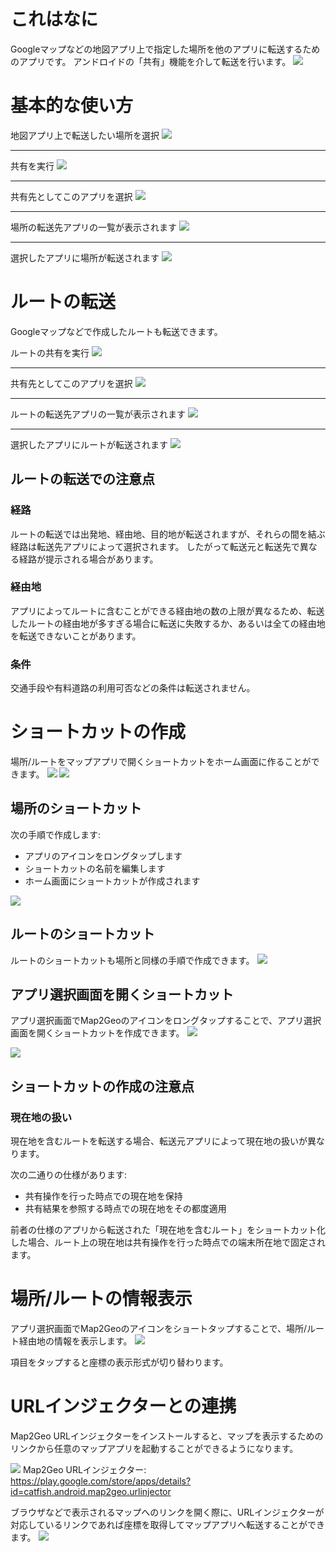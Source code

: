 # これはなに
Googleマップなどの地図アプリ上で指定した場所を他のアプリに転送するためのアプリです。
アンドロイドの「共有」機能を介して転送を行います。
![][whats]

# 基本的な使い方
地図アプリ上で転送したい場所を選択
![][basis01]

----

共有を実行
![][basis02]

----

共有先としてこのアプリを選択
![][basis03]

----

場所の転送先アプリの一覧が表示されます
![][basis04]

----

選択したアプリに場所が転送されます
![][basis05]

# ルートの転送
Googleマップなどで作成したルートも転送できます。

ルートの共有を実行
![][route01]

----

共有先としてこのアプリを選択
![][route02]

----

ルートの転送先アプリの一覧が表示されます
![][route03]

----

選択したアプリにルートが転送されます
![][route04]

## ルートの転送での注意点
### 経路
ルートの転送では出発地、経由地、目的地が転送されますが、それらの間を結ぶ経路は転送先アプリによって選択されます。
したがって転送元と転送先で異なる経路が提示される場合があります。

### 経由地
アプリによってルートに含むことができる経由地の数の上限が異なるため、転送したルートの経由地が多すぎる場合に転送に失敗するか、あるいは全ての経由地を転送できないことがあります。

### 条件
交通手段や有料道路の利用可否などの条件は転送されません。

# ショートカットの作成
場所/ルートをマップアプリで開くショートカットをホーム画面に作ることができます。
![][shortcut01] ![][shortcut02]

## 場所のショートカット
次の手順で作成します:
* アプリのアイコンをロングタップします
* ショートカットの名前を編集します
* ホーム画面にショートカットが作成されます

![][shortcut03]

## ルートのショートカット
ルートのショートカットも場所と同様の手順で作成できます。
![][shortcut04]

## アプリ選択画面を開くショートカット
アプリ選択画面でMap2Geoのアイコンをロングタップすることで、アプリ選択画面を開くショートカットを作成できます。
![][shortcut05]

![][shortcut06]

## ショートカットの作成の注意点
### 現在地の扱い
現在地を含むルートを転送する場合、転送元アプリによって現在地の扱いが異なります。

次の二通りの仕様があります:
* 共有操作を行った時点での現在地を保持
* 共有結果を参照する時点での現在地をその都度適用

前者の仕様のアプリから転送された「現在地を含むルート」をショートカット化した場合、ルート上の現在地は共有操作を行った時点での端末所在地で固定されます。

# 場所/ルートの情報表示
アプリ選択画面でMap2Geoのアイコンをショートタップすることで、場所/ルート経由地の情報を表示します。
![][placeinfo01]

項目をタップすると座標の表示形式が切り替わります。

# URLインジェクターとの連携
Map2Geo URLインジェクターをインストールすると、マップを表示するためのリンクから任意のマップアプリを起動することができるようになります。

![][icon_injector] Map2Geo URLインジェクター:
https://play.google.com/store/apps/details?id=catfish.android.map2geo.urlinjector

ブラウザなどで表示されるマップへのリンクを開く際に、URLインジェクターが対応しているリンクであれば座標を取得してマップアプリへ転送することができます。
![][injector01]


[icon]:/images/ic_launcher.png
[icon_injector]:/images/map2geo_urlinjector.png

[whats]:/images/whats.png

[basis01]:/images/basis01.png
[basis02]:/images/basis02.png
[basis03]:/images/basis03.png
[basis04]:/images/basis04.png
[basis05]:/images/basis05.png

[route01]:/images/route01.png
[route02]:/images/route02.png
[route03]:/images/route03.png
[route04]:/images/route04.png

[shortcut01]:/images/shortcut01.png
[shortcut02]:/images/shortcut02.png
[shortcut03]:/images/shortcut03.png
[shortcut04]:/images/shortcut04.png
[shortcut05]:/images/shortcut05.png
[shortcut06]:/images/shortcut06.png

[placeinfo01]:/images/placeinfo01.png

[injector01]:/images/injector01.png
